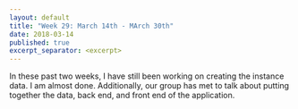 ```yaml
---
layout: default
title: "Week 29: March 14th - MArch 30th"
date: 2018-03-14
published: true
excerpt_separator: <excerpt>
---
```

In these past two weeks, I have still been working on creating the instance data. I am almost done. Additionally, our group has met to talk about putting together the data, back end, and front end of the application.

